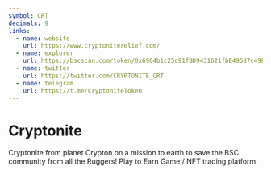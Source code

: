 ```yaml
---
symbol: CRT
decimals: 9
links:
  - name: website
    url: https://www.cryptoniterelief.com/
  - name: explorer
    url: https://bscscan.com/token/0x6904b1c25c91fBD9431621fbE495d7c49FCD171F
  - name: twitter
    url: https://twitter.com/CRYPTONITE_CRT
  - name: telegram
    url: https://t.me/CryptoniteToken
---
```


# Cryptonite

Cryptonite from planet Crypton on a mission to earth to save the BSC community from all the Ruggers! Play to Earn Game / NFT trading platform
